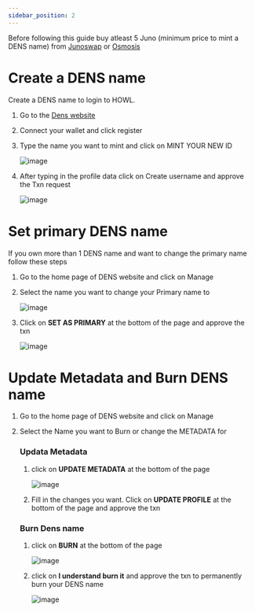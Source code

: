 ```yaml
---
sidebar_position: 2
---
```


Before following this guide buy atleast 5 Juno (minimum price to mint a DENS name) from [Junoswap](https://junoswap.com/) or [Osmosis](https://app.osmosis.zone/?from=OSMO&to=JUNO) 

# Create a DENS name

Create a DENS name to login to HOWL.
  
   1) Go to the [Dens website](https://dens.sh/)
   2) Connect your wallet and click register
   3) Type the name you want to mint and click on MINT YOUR NEW ID
      
      
      ![image](https://user-images.githubusercontent.com/102655795/188882982-39d6b38b-1cf4-454f-be72-b7f1158ffd94.png)

      
   4) After typing in the profile data click on Create username and approve the Txn request

      ![image](https://user-images.githubusercontent.com/102655795/188883781-6e573e00-624b-446c-85d0-e5bcf2551bc2.png)
      
# Set primary DENS name
    
   If you own more than 1 DENS name and want to change the primary name follow these steps 
   
   1) Go to the home page of DENS website and click on Manage
   2) Select the name you want to change your Primary name to
   
      ![image](https://user-images.githubusercontent.com/102655795/188899489-4d146ff7-b1ca-42a3-a2b4-8089c878e1f8.png)

  
   3) Click on **SET AS PRIMARY** at the bottom of the page and approve the txn 

      ![image](https://user-images.githubusercontent.com/102655795/188899164-6399c5dc-b27b-4b75-901c-077a6254bb70.png)

# Update Metadata and Burn DENS name

   1) Go to the home page of DENS website and click on Manage
   2) Select the Name you want to Burn or change the METADATA for
      
      ### Updata Metadata
        
        1) click on **UPDATE METADATA** at the bottom of the page
            
            ![image](https://user-images.githubusercontent.com/102655795/188898579-dd3e8a5f-d089-4369-b8e8-d52a9477cf05.png)

        2) Fill in the changes you want. Click on **UPDATE PROFILE** at the bottom of the page and approve the txn

      
      ### Burn Dens name
      
        1) click on **BURN** at the bottom of the page 
            
            ![image](https://user-images.githubusercontent.com/102655795/188901328-74c2286a-3e2b-4210-9798-b6e1b03637cd.png)
        
        2) click on **I understand burn it** and approve the txn to permanently burn your DENS name 
            
            ![image](https://user-images.githubusercontent.com/102655795/188901530-20a182aa-c782-499a-aef6-ca1dc1579f01.png)
        
      
           




  
